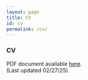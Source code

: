 ```yaml
---
layout: page
title: CV
id: cv
permalink: /cv/
---
```


### CV 

PDF document available <a target="_blank" rel="noopener" href="https://batcon.org/wp-content/uploads/2020/09/Bat_Echolocation_Research_2nd_Ed_20200918.pdf">here</a>. <br>
(Last updated 02/27/25). 
